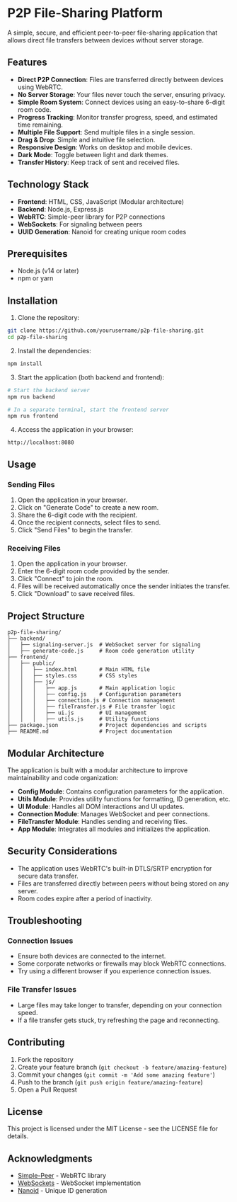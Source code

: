 # P2P File-Sharing Platform

A simple, secure, and efficient peer-to-peer file-sharing application that allows direct file transfers between devices without server storage.

## Features

- **Direct P2P Connection**: Files are transferred directly between devices using WebRTC.
- **No Server Storage**: Your files never touch the server, ensuring privacy.
- **Simple Room System**: Connect devices using an easy-to-share 6-digit room code.
- **Progress Tracking**: Monitor transfer progress, speed, and estimated time remaining.
- **Multiple File Support**: Send multiple files in a single session.
- **Drag & Drop**: Simple and intuitive file selection.
- **Responsive Design**: Works on desktop and mobile devices.
- **Dark Mode**: Toggle between light and dark themes.
- **Transfer History**: Keep track of sent and received files.

## Technology Stack

- **Frontend**: HTML, CSS, JavaScript (Modular architecture)
- **Backend**: Node.js, Express.js
- **WebRTC**: Simple-peer library for P2P connections
- **WebSockets**: For signaling between peers
- **UUID Generation**: Nanoid for creating unique room codes

## Prerequisites

- Node.js (v14 or later)
- npm or yarn

## Installation

1. Clone the repository:

```bash
git clone https://github.com/yourusername/p2p-file-sharing.git
cd p2p-file-sharing
```

2. Install the dependencies:

```bash
npm install
```

3. Start the application (both backend and frontend):

```bash
# Start the backend server
npm run backend

# In a separate terminal, start the frontend server
npm run frontend
```

4. Access the application in your browser:

```
http://localhost:8080
```

## Usage

### Sending Files

1. Open the application in your browser.
2. Click on "Generate Code" to create a new room.
3. Share the 6-digit code with the recipient.
4. Once the recipient connects, select files to send.
5. Click "Send Files" to begin the transfer.

### Receiving Files

1. Open the application in your browser.
2. Enter the 6-digit room code provided by the sender.
3. Click "Connect" to join the room.
4. Files will be received automatically once the sender initiates the transfer.
5. Click "Download" to save received files.

## Project Structure

```
p2p-file-sharing/
├── backend/
│   ├── signaling-server.js  # WebSocket server for signaling
│   ├── generate-code.js     # Room code generation utility
├── frontend/
│   ├── public/
│   │   ├── index.html       # Main HTML file
│   │   ├── styles.css       # CSS styles
│   │   ├── js/
│   │   │   ├── app.js       # Main application logic
│   │   │   ├── config.js    # Configuration parameters
│   │   │   ├── connection.js # Connection management
│   │   │   ├── fileTransfer.js # File transfer logic
│   │   │   ├── ui.js        # UI management
│   │   │   ├── utils.js     # Utility functions
├── package.json             # Project dependencies and scripts
├── README.md                # Project documentation
```

## Modular Architecture

The application is built with a modular architecture to improve maintainability and code organization:

- **Config Module**: Contains configuration parameters for the application.
- **Utils Module**: Provides utility functions for formatting, ID generation, etc.
- **UI Module**: Handles all DOM interactions and UI updates.
- **Connection Module**: Manages WebSocket and peer connections.
- **FileTransfer Module**: Handles sending and receiving files.
- **App Module**: Integrates all modules and initializes the application.

## Security Considerations

- The application uses WebRTC's built-in DTLS/SRTP encryption for secure data transfer.
- Files are transferred directly between peers without being stored on any server.
- Room codes expire after a period of inactivity.

## Troubleshooting

### Connection Issues

- Ensure both devices are connected to the internet.
- Some corporate networks or firewalls may block WebRTC connections.
- Try using a different browser if you experience connection issues.

### File Transfer Issues

- Large files may take longer to transfer, depending on your connection speed.
- If a file transfer gets stuck, try refreshing the page and reconnecting.

## Contributing

1. Fork the repository
2. Create your feature branch (`git checkout -b feature/amazing-feature`)
3. Commit your changes (`git commit -m 'Add some amazing feature'`)
4. Push to the branch (`git push origin feature/amazing-feature`)
5. Open a Pull Request

## License

This project is licensed under the MIT License - see the LICENSE file for details.

## Acknowledgments

- [Simple-Peer](https://github.com/feross/simple-peer) - WebRTC library
- [WebSockets](https://github.com/websockets/ws) - WebSocket implementation
- [Nanoid](https://github.com/ai/nanoid) - Unique ID generation 